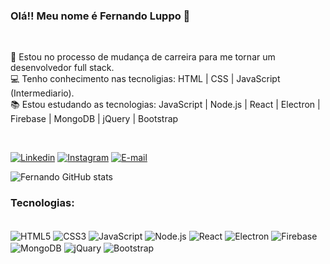 ### Olá!! Meu nome é Fernando Luppo 👋
<br>

💼 Estou no processo de mudança de carreira para me tornar um desenvolvedor full stack.<br>
💻 Tenho conhecimento nas tecnoligias: HTML | CSS | JavaScript (Intermediario).<br>
📚 Estou estudando as tecnologias: JavaScript | Node.js | React | Electron | Firebase | MongoDB | jQuery | Bootstrap 

<br>

[![Linkedin](https://img.shields.io/badge/LinkedIn-0077B5?style=for-the-badge&logo=linkedin&logoColor=white)](https://www.linkedin.com/in/fernando-luppo-331496203/)
[![Instagram](https://img.shields.io/badge/Instagram-E4405F?style=for-the-badge&logo=instagram&logoColor=white)](https://www.instagram.com/fernando_luppo/)
[![E-mail](https://img.shields.io/badge/Facebook-1877F2?style=for-the-badge&logo=facebook&logoColor=white)](https://www.facebook.com/fernando.luppo.1/)

![Fernando GitHub stats](https://github-readme-stats.vercel.app/api?username=FernandoLuppo&show_icons=true&theme=dark)

### Tecnologias:

<div style=display:inline_block><br>
<img align=center alt=HTML5 src=https://img.shields.io/badge/HTML5-E34F26?style=for-the-badge&logo=html5&logoColor=white>
<img align=center alt=CSS3 src=https://img.shields.io/badge/CSS3-1572B6?style=for-the-badge&logo=css3&logoColor=white>
<img align=center alt=JavaScript src=https://img.shields.io/badge/JavaScript-F7DF1E?style=for-the-badge&logo=javascript&logoColor=black>
<img align=center alt=Node.js src=https://img.shields.io/badge/Node.js-43853D?style=for-the-badge&logo=node.js&logoColor=white>
<img align=center alt=React src=https://img.shields.io/badge/React-20232A?style=for-the-badge&logo=react&logoColor=61DAFB>
<img align=center alt=Electron src=https://img.shields.io/badge/Electron-191970?style=for-the-badge&logo=Electron&logoColor=white>
<img align=center alt=Firebase src=https://img.shields.io/badge/firebase-%23039BE5.svg?style=for-the-badge&logo=firebase>
<img align=center alt=MongoDB src=https://img.shields.io/badge/MongoDB-4EA94B?style=for-the-badge&logo=mongodb&logoColor=white>
<img align=center alt=jQuary src=https://img.shields.io/badge/jQuery-0769AD?style=for-the-badge&logo=jquery&logoColor=white>
<img align=center alt=Bootstrap src=https://img.shields.io/badge/Bootstrap-563D7C?style=for-the-badge&logo=bootstrap&logoColor=white>
</div>
